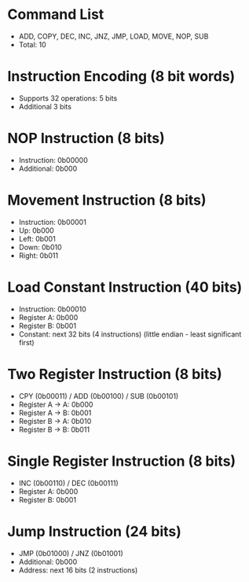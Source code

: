 
# Command List
- ADD, COPY, DEC, INC, JNZ, JMP, LOAD, MOVE, NOP, SUB
- Total: 10

# Instruction Encoding (8 bit words)
- Supports 32 operations: 5 bits
- Additional 3 bits

# NOP Instruction (8 bits)
- Instruction: 0b00000
- Additional:  0b000

# Movement Instruction (8 bits)
- Instruction: 0b00001
- Up:          0b000
- Left:        0b001
- Down:        0b010
- Right:       0b011

# Load Constant Instruction (40 bits)
- Instruction: 0b00010
- Register A:  0b000
- Register B:  0b001
- Constant: next 32 bits (4 instructions) (little endian - least significant first)

# Two Register Instruction (8 bits)
- CPY (0b00011) / ADD (0b00100) / SUB (0b00101)
- Register A -> A: 0b000
- Register A -> B: 0b001
- Register B -> A: 0b010
- Register B -> B: 0b011

# Single Register Instruction (8 bits)
- INC (0b00110) / DEC (0b00111)
- Register A: 0b000
- Register B: 0b001

# Jump Instruction (24 bits)
- JMP (0b01000) / JNZ (0b01001)
- Additional: 0b000
- Address: next 16 bits (2 instructions)
